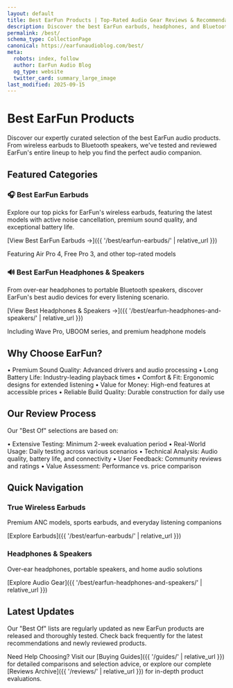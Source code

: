 ```yaml
---
layout: default
title: Best EarFun Products | Top-Rated Audio Gear Reviews & Recommendations
description: Discover the best EarFun earbuds, headphones, and Bluetooth speakers. Expert reviews, comparisons, and buying guides to help you find the perfect EarFun audio gear.
permalink: /best/
schema_type: CollectionPage
canonical: https://earfunaudioblog.com/best/
meta:
  robots: index, follow
  author: EarFun Audio Blog
  og_type: website
  twitter_card: summary_large_image
last_modified: 2025-09-15
---
```


# Best EarFun Products

Discover our expertly curated selection of the best EarFun audio products. From wireless earbuds to Bluetooth speakers, we've tested and reviewed EarFun's entire lineup to help you find the perfect audio companion.

## Featured Categories

### 🎧 Best EarFun Earbuds

Explore our top picks for EarFun's wireless earbuds, featuring the latest models with active noise cancellation, premium sound quality, and exceptional battery life.

[View Best EarFun Earbuds →]({{ '/best/earfun-earbuds/' | relative_url }})

Featuring Air Pro 4, Free Pro 3, and other top-rated models

### 🔊 Best EarFun Headphones & Speakers

From over-ear headphones to portable Bluetooth speakers, discover EarFun's best audio devices for every listening scenario.

[View Best Headphones & Speakers →]({{ '/best/earfun-headphones-and-speakers/' | relative_url }})

Including Wave Pro, UBOOM series, and premium headphone models

## Why Choose EarFun?

• Premium Sound Quality: Advanced drivers and audio processing
• Long Battery Life: Industry-leading playback times
• Comfort & Fit: Ergonomic designs for extended listening
• Value for Money: High-end features at accessible prices
• Reliable Build Quality: Durable construction for daily use

## Our Review Process

Our "Best Of" selections are based on:

• Extensive Testing: Minimum 2-week evaluation period
• Real-World Usage: Daily testing across various scenarios
• Technical Analysis: Audio quality, battery life, and connectivity
• User Feedback: Community reviews and ratings
• Value Assessment: Performance vs. price comparison

## Quick Navigation

### True Wireless Earbuds

Premium ANC models, sports earbuds, and everyday listening companions

[Explore Earbuds]({{ '/best/earfun-earbuds/' | relative_url }})

### Headphones & Speakers

Over-ear headphones, portable speakers, and home audio solutions

[Explore Audio Gear]({{ '/best/earfun-headphones-and-speakers/' | relative_url }})

## Latest Updates

Our "Best Of" lists are regularly updated as new EarFun products are released and thoroughly tested. Check back frequently for the latest recommendations and newly reviewed products.

Need Help Choosing? Visit our [Buying Guides]({{ '/guides/' | relative_url }}) for detailed comparisons and selection advice, or explore our complete [Reviews Archive]({{ '/reviews/' | relative_url }}) for in-depth product evaluations.

<style>
.best-categories-grid {
  display: grid;
  grid-template-columns: repeat(auto-fit, minmax(300px, 1fr));
  gap: 2rem;
  margin: 2rem 0;
}

.category-card {
  background: #f8f9fa;
  padding: 2rem;
  border-radius: 12px;
  border-left: 4px solid #007bff;
  text-align: center;
}

.category-card h3 {
  color: #1a1a1a;
  margin-bottom: 1rem;
  font-size: 1.3rem;
}

.category-card p {
  color: #666;
  margin-bottom: 1.5rem;
  line-height: 1.6;
}

.btn-primary {
  background: #007bff;
  color: white;
  padding: 0.75rem 1.5rem;
  text-decoration: none;
  border-radius: 6px;
  font-weight: 500;
  transition: background 0.3s ease;
}

.btn-primary:hover {
  background: #0056b3;
  text-decoration: none;
}

@media (max-width: 768px) {
  .best-categories-grid {
    grid-template-columns: 1fr;
    gap: 1rem;
  }
  
  .category-card {
    padding: 1.5rem;
  }
}
</style>
